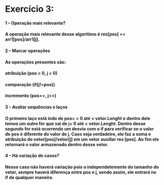 # Exercício 3:


#### **1 – Operação mais relevante?**
#### A operação mais relevante desse algoritimo é res[pos] += arr1[pos]/arr1[j].

#### **2 – Marcar operações**
#### As operações presentes são: 
#### atribuição (pos = 0, j = 0)
#### comparação (if(j!=pos))
#### incremento (pos++, j++)


#### **3 – Avaliar sequências e laços**
#### O primeiro laço está indo de pos= = 0 até < vetor.Lenght e dentro dele temos um outro for que vai de j= 0 até < vetor.Lenght. Dentro desse segundo for está ocorrendo um desvio com o if para verificar se o valor de pos é diferente do valor de j. Caso seja verdadeiro, ele faz a soma e atribuição de vetor[pos]/vetor[j] em um vetor auxiliar res [pos]. Ao fim ele retornará o valor armazenado dentro desse vetor.


#### **4 – Há variação de casos?**
#### Nesse caso não haverá variação pois o independetemente do tamanho do vetor, sempre haverá diferença entre pos e j, sendo assim, ele entrará no if de qualquer maneira.
